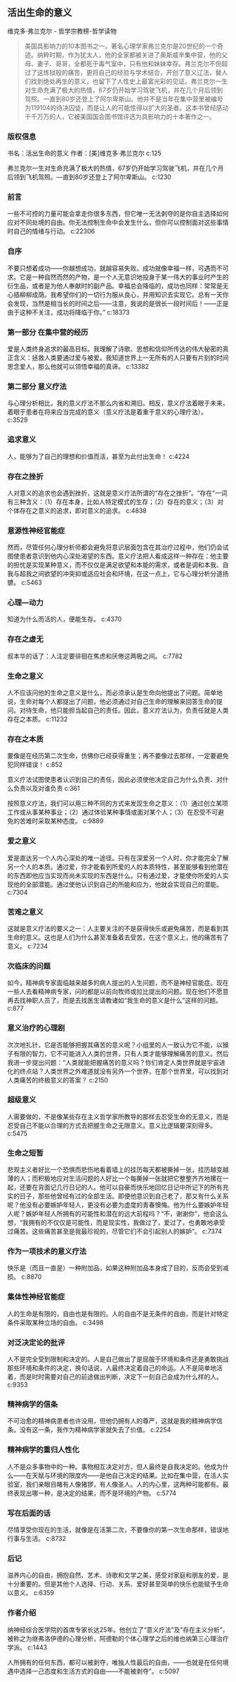 ## 活出生命的意义

维克多·弗兰克尔  -  哲学宗教榜-哲学读物

> 美国具影响力的10本图书之一。著名心理学家弗兰克尔是20世纪的一个奇迹。纳粹时期，作为犹太人，他的全家都被关进了奥斯威辛集中营，他的父母、妻子、哥哥，全都死于毒气室中，只有他和妹妹幸存。弗兰克尔不但超过了这炼狱般的痛苦，更将自己的经验与学术结合，开创了意义辽法，替人们找到绝处再生的意义，也留下了人性史上最富光彩的见证。弗兰克尔一生对生命充满了极大的热情，67岁仍开始学习驾驶飞机，并在几个月后领到驾照。一直到80岁还登上了阿尔卑斯山。他并不是当年在集中营里被编号为119104的待决囚徒，而是让人的可能性得以扩大的圣者。这本书曾经感动千千万万的人，它被美国国会图书馆评选为具影响力的十本著作之一。


### 版权信息

书名：活出生命的意义
作者：[美]维克多·弗兰克尔 c:125

弗兰克尔一生对生命充满了极大的热情，67岁仍开始学习驾驶飞机，并在几个月后领到飞机驾照。—直到80岁还登上了阿尔卑斯山。 c:1230

### 前言

一些不可控的力量可能会拿走你很多东西，但它唯一无法剥夺的是你自主选择如何应对不同处境的自由。你无法控制生命中会发生什么，但你可以控制面对这些事情时自己的情绪与行动。 c:22306

### 自序

不要只想着成功——你越想成功，就越容易失败。成功就像幸福一样，可遇而不可求。它是一种自然而然的产物，是一个人无意识地投身于某一伟大的事业时产生的衍生品，或者是为他人奉献时的副产品。幸福总会降临的，成功也同样：常常是无心插柳柳成荫。我希望你们的一切行为服从良心，并用知识去实现它。总有一天你会发现，当然是相当长的时间之后——注意，我说的是很长一段时间后！——正是由于这种不关注，成功将降临于你。” c:18373

### 第一部分 在集中营的经历

爱是人类终身追求的最高目标。我理解了诗歌、思想和信仰所传达的伟大秘密的真正含义：拯救人类要通过爱与被爱。我知道世界上一无所有的人只要有片刻的时间思念爱人，那么他就可以领悟幸福的真谛。 c:13382

### 第二部分 意义疗法

与心理分析相比，我的意义疗法不那么内省和溯旧。相反，意义疗法着眼于未来，着眼于患者在将来应当完成的意义（意义疗法是着重于意义的心理疗法）。 c:3529

### 追求意义

人，能够为了自己的理想和价值而活，甚至为此付出生命！
 c:4224

### 存在之挫折

人对意义的追求也会遇到挫折，这就是意义疗法所谓的“存在之挫折”。“存在”一词有三种含义：（1）存在本身，比如人特定模式的生存；（2）存在的意义；（3）对个体存在之意义的追求，即对意义的追求。 c:4838

### 意源性神经官能症

然而，尽管任何心理分析师都会避免将意识层面包含在其治疗过程中，他们仍会试图使患者意识到他内心深处渴望的东西。意义疗法把人看成这样一种存在：他主要的担忧是实现某种意义，而不仅仅是满足欲望和本能的需求，或者是调和本我、自我与超我之间欲望的冲突抑或适应社会和环境，在这一点上，它与心理分析分道扬镳。 c:5463

### 心理—动力

知道为什么而活的人，便能生存。 c:4370

### 存在之虚无

叔本华的话了：人注定要徘徊在焦虑和厌倦这两极之间。 c:7782

### 生命之意义

人不应该问他的生命之意义是什么，而必须承认是生命向他提出了问题。简单地说，生命对每个人都提出了问题，他必须通过对自己生命的理解来回答生命的提问。对待生命，他只能担当起自己的责任。因此，意义疗法认为，负责任就是人类存在之本质。 c:11232

### 存在之本质

要像是在经历第二次生命，仿佛你已经获得重生；再不要像过去那样，一定要避免犯同样错误！ c:852

意义疗法试图使患者认识到自己的责任，因此必须使他决定自己为什么负责、对什么负责以及对谁负责 c:361

按照意义疗法，我们可以用三种不同的方式来发现生命之意义：（1）通过创立某项工作或从事某种事业；（2）通过体验某种事情或面对某个人；（3）在忍受不可避免的苦难时采取某种态度。 c:9889

### 爱之意义

爱是直达另一个人内心深处的唯一途径。只有在深爱另一个人时，你才能完全了解另一个人的本质。通过爱，你才能看到所爱的人的本质特性，甚至能够看到他潜在的东西即他应当实现而尚未实现的东西是什么。只有通过爱，才能使你所爱的人实现他的全部潜能。通过使他认识到自己的所能和应为，他就会实现自己的潜能。 c:7304

### 苦难之意义

这就是意义疗法的要义之一：人主要关注的不是获得快乐或避免痛苦，而是看到其生命的意义。这也是人们为什么甚至准备着去受苦，在这个意义上，他的痛苦有了意义。 c:7234

### 次临床的问题

如今，精神病专家面临越来越多的病人提出的人生问题，而不是神经官能症。现在一些人去看精神病专家，问的都是以前向牧师或拉比提出的问题。现在他们不愿意再去找神职人员了，而是去找医生请教诸如“我生命的意义是什么”这样的问题。 c:877

### 意义治疗的心理剧

次次地扎针，它是否能够把握其痛苦的意义呢？小组里的人一致认为它不能，以猴子有限的智力，它不可能进入人类的世界，只有人类才能够理解痛苦的意义。然后我进一步提出问题：“人类就能把握痛苦的意义吗？你们肯定人类世界就是宇宙进化的终点站？人类世界之外难道就没有另外一个世界，在那个世界里，可以找到对人类痛苦的终极意义的答案？ c:2150

### 超级意义

人需要做的，不是像某些存在主义哲学家所教导的那样去忍受生命的无意义，而是忍受自己不能以合理的方式去把握生命之无限意义。意义比逻辑要深刻得多。 c:5475

### 生命之短暂

悲观主义者好比一个恐惧而悲伤地看着墙上的挂历每天都被撕掉一张，挂历越变越薄的人；而积极地应对生活问题的人好比一个每撕掉一张就把它整整齐齐地摞在一起，还要在背面记几行日记的人。他可以自豪而快乐地回忆日记中所记下的所有充实的日子，那些他曾经有过的全部生活。即便他意识到自己老了，那又有什么关系呢？他没有必要嫉妒年轻人，更没有必要为虚度的青春懊悔。他为什么要嫉妒年轻人呢？嫉妒年轻人所拥有的可能性和潜在的远大前程吗？“不，谢谢你”，他会这么想，“我拥有的不仅仅是可能性，而是现实性，我做过了，爱过了，也勇敢地承受过痛苦。这些痛苦甚至是我最珍视的，尽管它们不会引起别人的嫉妒”。 c:7374

### 作为一项技术的意义疗法

快乐是（而且一直是）一种附加品，如果这种附加品本身成了目的，反而会受到减损。
 c:8870

### 集体性神经官能症

人的生命是有限的，自由也是有限的。人的自由不是无条件的自由，而是针对特定条件采取某种立场的自由。 c:3498

### 对泛决定论的批评

人不是完全受到限制和决定的。人是自己做出了是屈服于环境和条件还是勇敢挑战那些环境和条件的决定，换句话说，人最终决定着自己的命运。人不是简单地活着，而是时时需要对自己的前途做出判断，决定下一刻自己会成为什么样的人。 c:9353

### 精神病学的信条

不可治愈的精神病患者也许没用，但他仍拥有人的尊严，这就是我的精神病学信条。没有这一条，我作为精神病学家就失去了价值。 c:2254

### 精神病学的重归人性化

人不是众多事物中的一种。事物相互决定对方，但人最终是自我决定的。他成为什么——在天赋与环境的限度内——是他自己决定的结果。比如在集中营，在活人实验室，我们亲眼目睹有人像猪猡，有人像圣人。人的内心里，这两种可能都有。最终表现出哪一种，是决定的结果，而不是环境的产物。 c:5774

### 写在后面的话

尽情享受你现在的生活，就像是在活第二次，不要像你的第一次生命那样，错误地行事与生活。
 c:8732

### 后记

滋养内心的自由，拥抱自然、艺术、诗歌和文学之美，感受对家庭和朋友的爱，是十分重要的。但是其他个人选择、行动、关系、爱好甚至简单的快乐也能赋予生命以意义。 c:6359

### 作者介绍

纳神经综合医学院的首席专家长达25年。他创立了“意义疗法”及"存在主义分析”，被称之为继弗洛伊德的心理分析，阿德勒的个体心理学之后的维也纳第三心理治疗学派。 c:1443

人所拥有的任何东西，都可以被剥夺，唯独人性最后的自由，——也就是在任何境遇中选择一己态度和生活方式的自由——不能被剥夺”。 c:5097